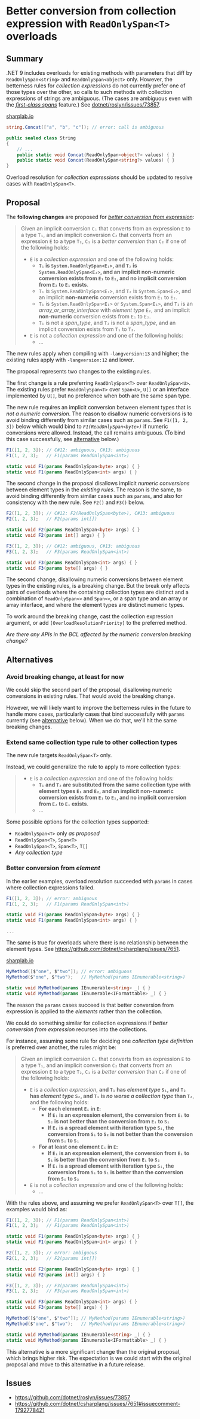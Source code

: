 # Better conversion from collection expression with `ReadOnlySpan<T>` overloads

## Summary

.NET 9 includes overloads for existing methods with parameters that diff by `ReadOnlySpan<string>` and `ReadOnlySpan<object>` only. However, the betterness rules for *collection expressions* do not currently prefer one of those types over the other, so calls to such methods with collection expressions of strings are ambiguous. (The cases are ambiguous even with the [*first-class spans*](https://github.com/dotnet/csharplang/blob/main/proposals/first-class-span-types.md) feature.) See [dotnet/roslyn/issues/73857](https://github.com/dotnet/roslyn/issues/73857).

[sharplab.io](https://sharplab.io/#v2:EYLgtghglgdgNAFxAJwK7wCYgNQB8ACATAIwCwAUBQMoLKwDmAdAMID2MAxhAgBQDaAIggC4AAgHAR4jgIC6ASgDcFCkVE06MehQDeFUQdH4AzEeIA2IwBZRbTtx4AlAKYQMAeRgAbAJ5UADhAwADyswABWzhwIAPwAfKIAbhBeqM4AzvKiOqIAvvqGJmaW+DZ2XLwubp6+AUHB+MQADPFJKWmZ2XkUuUA==)

```csharp
string.Concat(["a", "b", "c"]); // error: call is ambiguous

public sealed class String
{
    // ...
    public static void Concat(ReadOnlySpan<object?> values) { }
    public static void Concat(ReadOnlySpan<string?> values) { }
}
```

Overload resolution for *collection expressions* should be updated to resolve cases with `ReadOnlySpan<T>`.

## Proposal

The **following changes** are proposed for [*better conversion from expression*](https://github.com/dotnet/csharplang/blob/main/proposals/first-class-span-types.md#better-conversion-from-expression):

> Given an implicit conversion `C₁` that converts from an expression `E` to a type `T₁`, and an implicit conversion `C₂` that converts from an expression `E` to a type `T₂`, `C₁` is a *better conversion* than `C₂` if one of the following holds:
>
> - `E` is a *collection expression* and one of the following holds:
>   - **`T₁` is `System.ReadOnlySpan<E₁>`, and `T₂` is `System.ReadOnlySpan<E₂>`, and an implicit non-numeric conversion exists from `E₁` to `E₂`, and no implicit conversion from `E₂` to `E₁` exists**.
>   - `T₁` is `System.ReadOnlySpan<E₁>`, and `T₂` is `System.Span<E₂>`, and an implicit **non-numeric** conversion exists from `E₁` to `E₂`.
>   - `T₁` is `System.ReadOnlySpan<E₁>` or `System.Span<E₁>`, and `T₂` is an *array_or_array_interface* with *element type* `E₂`, and an implicit **non-numeric** conversion exists from `E₁` to `E₂`.
>   - `T₁` is not a *span_type*, and `T₂` is not a *span_type*, and an implicit conversion exists from `T₁` to `T₂`.
> - `E` is not a *collection expression* and one of the following holds:
>   - ...

The new rules apply when compiling with `-langversion:13` and higher; the existing rules apply with `-langversion:12` and lower.

The proposal represents two changes to the existing rules.

The first change is a rule preferring `ReadOnlySpan<T>` over `ReadOnlySpan<U>`. The existing rules prefer `ReadOnlySpan<T>` over `Span<U>`, `U[]` or an interface implemented by `U[]`, but no preference when both are the same span type.

The new rule requires an implicit conversion between element types that is *not a numeric conversion*. The reason to disallow numeric conversions is to avoid binding differently from similar cases such as `params`. See `F1([1, 2, 3])` below which would bind to *`F1(ReadOnlySpan<byte>)`* if numeric conversions were allowed. Instead, the call remains ambiguous. (To bind this case successfully, see [alternative](#better-conversion-from-element) below.)

```csharp
F1([1, 2, 3]); // C#12: ambiguous, C#13: ambiguous
F1(1, 2, 3);   // F1(params ReadOnlySpan<int>)

static void F1(params ReadOnlySpan<byte> args) { }
static void F1(params ReadOnlySpan<int> args) { }
```

The second change in the proposal disallows implicit *numeric conversions* between element types in the *existing rules*. The reason is the same, to avoid binding differently from similar cases such as `params`, and also for consistency with the new rule. See `F2()` and `F3()` below.

```csharp
F2([1, 2, 3]); // C#12: F2(ReadOnlySpan<byte>), C#13: ambiguous
F2(1, 2, 3);   // F2(params int[])

static void F2(params ReadOnlySpan<byte> args) { }
static void F2(params int[] args) { }

F3([1, 2, 3]); // C#12: ambiguous, C#13: ambiguous
F3(1, 2, 3);   // F3(params ReadOnlySpan<int>)

static void F3(params ReadOnlySpan<int> args) { }
static void F3(params byte[] args) { }
```

The second change, disallowing numeric conversions between element types in the existing rules, is a breaking change. But the break only affects pairs of overloads where the containing collection types are distinct and a combination of `ReadOnlySpan<>` and `Span<>`, or a span type and an array or array interface, and where the element types are distinct numeric types.

To work around the breaking change, cast the collection expression argument, or add `[OverloadResolutionPriority]` to the preferred method.

*Are there any APIs in the BCL affected by the numeric conversion breaking change?*

## Alternatives

### Avoid breaking change, at least for now

We could skip the second part of the proposal, disallowing numeric conversions in existing rules. That would avoid the breaking change. 

However, we will likely want to improve the betterness rules in the future to handle more cases, particularly cases that bind successfully with `params` currently (see [alternative](#better-conversion-from-element) below). When we do that, we'll hit the same breaking changes.

### Extend same collection type rule to other collection types

The new rule targets `ReadOnlySpan<T>` only.

Instead, we could generalize the rule to apply to more collection types:

> - `E` is a *collection expression* and one of the following holds:
>   - **`T₁` and `T₂` are substituted from the same collection type with element types `E₁` and `E₂`, and an implicit non-numeric conversion exists from `E₁` to `E₂`, and no implicit conversion from `E₂` to `E₁` exists**.
>   - ...

Some possible options for the collection types supported:
- `ReadOnlySpan<T>` only *as proposed*
- `ReadOnlySpan<T>`, `Span<T>`
- `ReadOnlySpan<T>`, `Span<T>`, `T[]`
- *Any collection type*

### Better conversion from *element*

In the earlier examples, overload resolution succeeded with `params` in cases where collection expressions failed.

```csharp
F1([1, 2, 3]); // error: ambiguous
F1(1, 2, 3);   // F1(params ReadOnlySpan<int>)

static void F1(params ReadOnlySpan<byte> args) { }
static void F1(params ReadOnlySpan<int> args) { }

...
```

The same is true for overloads where there is no relationship between the element types. See https://github.com/dotnet/csharplang/issues/7651.

[sharplab.io](https://sharplab.io/#v2:EYLgtghglgdgNAFxAJwK7wCYgNQB8ACATAIwCwAUPgAwAE+xALANwUVF3EDsFA3hTQI4A2OgxoBZaDAAUASn6C+5QSokBPcQFMEACwD2GaQG0AJACI9MTWbg1zCAO56zAXVlMaAek81NyZHrIIDQQYMBQAOaoeqgAzgqq6lq6BtLmlta29k5m7oLeSdr6hgAOEMihsRwAzAA89FQAfPLKggC+rK0C9CL4YuIaRallFWBV9HUNjTQA+rI0PDQdXcKihSml5ZU1tQCSAGKBkAgIEMAANprTcwtLFG1AA==)

```csharp
MyMethod([$"one", $"two"]); // error: ambiguous
MyMethod($"one", $"two");   // MyMethod(params IEnumerable<string>)

static void MyMethod(params IEnumerable<string> _) { }
static void MyMethod(params IEnumerable<IFormattable> _) { }
```

The reason the `params` cases succeed is that better conversion from expression is applied to the *elements* rather than the collection.

We could do something similar for collection expressions if *better conversion from expression* recurses into the collections.

For instance, assuming some rule for deciding one *collection type definition* is preferred over another, the rules might be:

> Given an implicit conversion `C₁` that converts from an expression `E` to a type `T₁`, and an implicit conversion `C₂` that converts from an expression `E` to a type `T₂`, `C₁` is a *better conversion* than `C₂` if one of the following holds:
>
> - `E` is a *collection expression*, **and `T₁` has *element type* `S₁`, and `T₂` has *element type* `S₂`, and `T₁` is *no worse a collection type* than `T₂`**, and the following holds:
>   - **For each element `Eᵢ` in `E`:**
>     - **If `Eᵢ` is an expression element, the conversion from `Eᵢ` to `S₂` is not better than the conversion from `Eᵢ` to `S₁`**
>     - **If `Eᵢ` is a spread element with iteration type `Sᵢ`, the conversion from `Sᵢ` to `S₂` is not better than the conversion from `Sᵢ` to `S₁`**
>   - **For at least one element `Eᵢ` in `E`:**
>     - **If `Eᵢ` is an expression element, the conversion from `Eᵢ` to `S₁` is better than the conversion from `Eᵢ` to `S₂`**
>     - **If `Eᵢ` is a spread element with iteration type `Sᵢ`, the conversion from `Sᵢ` to `S₁` is better than the conversion from `Sᵢ` to `S₂`**
> - `E` is not a *collection expression* and one of the following holds:
>   - ...

With the rules above, and assuming we prefer `ReadOnlySpan<T>` over `T[]`, the examples would bind as:

```csharp
F1([1, 2, 3]); // F1(params ReadOnlySpan<int>)
F1(1, 2, 3);   // F1(params ReadOnlySpan<int>)

static void F1(params ReadOnlySpan<byte> args) { }
static void F1(params ReadOnlySpan<int> args) { }

F2([1, 2, 3]); // error: ambiguous
F2(1, 2, 3);   // F2(params int[])

static void F2(params ReadOnlySpan<byte> args) { }
static void F2(params int[] args) { }

F3([1, 2, 3]); // F3(params ReadOnlySpan<int>)
F3(1, 2, 3);   // F3(params ReadOnlySpan<int>)

static void F3(params ReadOnlySpan<int> args) { }
static void F3(params byte[] args) { }

MyMethod([$"one", $"two"]); // MyMethod(params IEnumerable<string>)
MyMethod($"one", $"two");   // MyMethod(params IEnumerable<string>)

static void MyMethod(params IEnumerable<string> _) { }
static void MyMethod(params IEnumerable<IFormattable> _) { }
```

This alternative is a more significant change than the original proposal, which brings higher risk. The expectation is we could start with the original proposal and move to this alternative in a future release.

## Issues

- https://github.com/dotnet/roslyn/issues/73857
- https://github.com/dotnet/csharplang/issues/7651#issuecomment-1792778421
